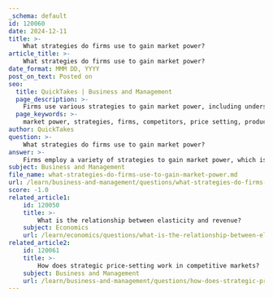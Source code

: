 ```yaml
---
_schema: default
id: 120060
date: 2024-12-11
title: >-
    What strategies do firms use to gain market power?
article_title: >-
    What strategies do firms use to gain market power?
date_format: MMM DD, YYYY
post_on_text: Posted on
seo:
  title: QuickTakes | Business and Management
  page_description: >-
    Firms use various strategies to gain market power, including understanding competitors, setting prices, product differentiation, price discrimination, forming cartels, limit and predatory pricing, vertical integration, conducting market research, and innovative marketing strategies.
  page_keywords: >-
    market power, strategies, firms, competitors, price setting, product differentiation, price discrimination, cartels, limit pricing, predatory pricing, vertical integration, market research, customer insights, marketing strategies
author: QuickTakes
question: >-
    What strategies do firms use to gain market power?
answer: >-
    Firms employ a variety of strategies to gain market power, which is defined as the ability to influence the price of their products or services in the marketplace. Here are some key strategies:\n\n1. **Understanding Competitors**: Analyzing the strengths and weaknesses of competitors allows firms to identify market gaps. By filling these gaps, firms can position themselves more competitively and attract customers away from rivals.\n\n2. **Price Setting**: Firms with market power are often referred to as "price makers." They can set prices above the equilibrium level found in competitive markets, allowing them to earn economic profits. This is achieved by manipulating supply and demand dynamics, which can include limiting production to raise prices.\n\n3. **Product Differentiation**: By offering unique products or services that stand out from competitors, firms can create a perceived value that allows them to charge higher prices. This differentiation can be based on quality, features, branding, or customer service.\n\n4. **Price Discrimination**: Firms may engage in price discrimination, charging different prices to different consumers based on their willingness to pay. This strategy maximizes revenue by capturing consumer surplus.\n\n5. **Forming Cartels**: In some cases, firms may collaborate with competitors to form cartels, which can lead to coordinated pricing strategies that reduce competition and increase market power. However, such practices can be illegal in many jurisdictions.\n\n6. **Limit Pricing and Predatory Pricing**: Incumbent firms may use limit pricing to deter new entrants by setting prices low enough to make entry unattractive. Conversely, predatory pricing involves temporarily lowering prices to drive competitors out of the market, after which prices can be raised again.\n\n7. **Vertical Integration**: By controlling more of the supply chain, firms can reduce costs and increase their market power. This can involve acquiring suppliers or distributors to streamline operations and enhance control over pricing.\n\n8. **Market Research and Customer Insights**: Gathering data on customer preferences and behaviors enables firms to tailor their offerings and marketing strategies effectively, ensuring they meet consumer needs better than competitors.\n\n9. **Innovative Marketing Strategies**: Developing creative marketing campaigns can increase brand awareness and customer loyalty, further solidifying a firm's position in the market.\n\nBy employing these strategies, firms can enhance their market power, allowing them to influence pricing, increase profitability, and potentially limit competition.
subject: Business and Management
file_name: what-strategies-do-firms-use-to-gain-market-power.md
url: /learn/business-and-management/questions/what-strategies-do-firms-use-to-gain-market-power
score: -1.0
related_article1:
    id: 120050
    title: >-
        What is the relationship between elasticity and revenue?
    subject: Economics
    url: /learn/economics/questions/what-is-the-relationship-between-elasticity-and-revenue
related_article2:
    id: 120061
    title: >-
        How does strategic price-setting work in competitive markets?
    subject: Business and Management
    url: /learn/business-and-management/questions/how-does-strategic-pricesetting-work-in-competitive-markets
---
```


&nbsp;